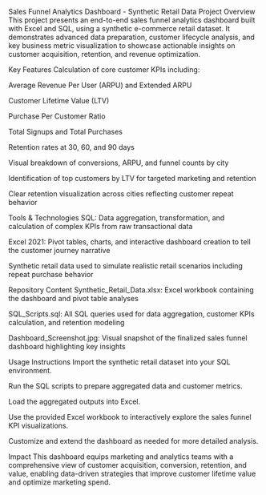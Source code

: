Sales Funnel Analytics Dashboard - Synthetic Retail Data
Project Overview
This project presents an end-to-end sales funnel analytics dashboard built with Excel and SQL, using a synthetic e-commerce retail dataset. It demonstrates advanced data preparation, customer lifecycle analysis, and key business metric visualization to showcase actionable insights on customer acquisition, retention, and revenue optimization.

Key Features
Calculation of core customer KPIs including:

Average Revenue Per User (ARPU) and Extended ARPU

Customer Lifetime Value (LTV)

Purchase Per Customer Ratio

Total Signups and Total Purchases

Retention rates at 30, 60, and 90 days

Visual breakdown of conversions, ARPU, and funnel counts by city

Identification of top customers by LTV for targeted marketing and retention

Clear retention visualization across cities reflecting customer repeat behavior

Tools & Technologies
SQL: Data aggregation, transformation, and calculation of complex KPIs from raw transactional data

Excel 2021: Pivot tables, charts, and interactive dashboard creation to tell the customer journey narrative

Synthetic retail data used to simulate realistic retail scenarios including repeat purchase behavior

Repository Content
Synthetic_Retail_Data.xlsx: Excel workbook containing the dashboard and pivot table analyses

SQL_Scripts.sql: All SQL queries used for data aggregation, customer KPIs calculation, and retention modeling

Dashboard_Screenshot.jpg: Visual snapshot of the finalized sales funnel dashboard highlighting key insights

Usage Instructions
Import the synthetic retail dataset into your SQL environment.

Run the SQL scripts to prepare aggregated data and customer metrics.

Load the aggregated outputs into Excel.

Use the provided Excel workbook to interactively explore the sales funnel KPI visualizations.

Customize and extend the dashboard as needed for more detailed analysis.

Impact
This dashboard equips marketing and analytics teams with a comprehensive view of customer acquisition, conversion, retention, and value, enabling data-driven strategies that improve customer lifetime value and optimize marketing spend.
